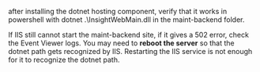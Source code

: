 after installing the dotnet hosting component, verify that it works in powershell with dotnet .\InsightWebMain.dll in the maint-backend folder.

If IIS still cannot start the maint-backend site, if it gives a 502 error, check the Event Viewer logs. You may need to **reboot the server** so that the dotnet path gets recognized by IIS. Restarting the IIS service is not enough for it to recognize the dotnet path.